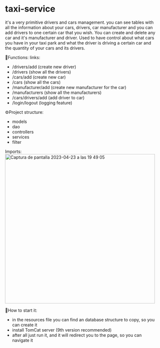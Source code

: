 # taxi-service
it's a very primitive drivers and cars management. you can see tables with all the information about your cars, drivers, car manufacturer and you can add drivers to one certain car that you wish. You can create and delete any car and it's manufacturer and driver. Used to have control about what cars you have in your taxi park and what the driver is driving a certain car and the quantity of your cars and its drivers.

🎯Functions:
  links:
  - /drivers/add (create new driver)
  - /drivers (show all the drivers)
  - /cars/add (create new car)
  - /cars (show all the cars)
  - /manufacturer/add (create new manufacturer for the car)
  - /manufacturers (show all the manufacturers)
  - /cars/drivers/add (add driver to car)
  - /login/logout (logging feature)

⚙️Project structure:
- models
- dao
- controllers
- services
- filter

Imports:
<img width="494" alt="Captura de pantalla 2023-04-23 a las 19 49 05" src="https://user-images.githubusercontent.com/112902418/233856233-f75e555b-aabd-4bdd-a93a-4e4942b31084.png">


👀How to start it:
- in the resources file you can find an database
structure to copy, so you can create it
- install TomCat server (9th version recommended)
- after all just run it, and it will redirect you to the page,
so you can navigate it
